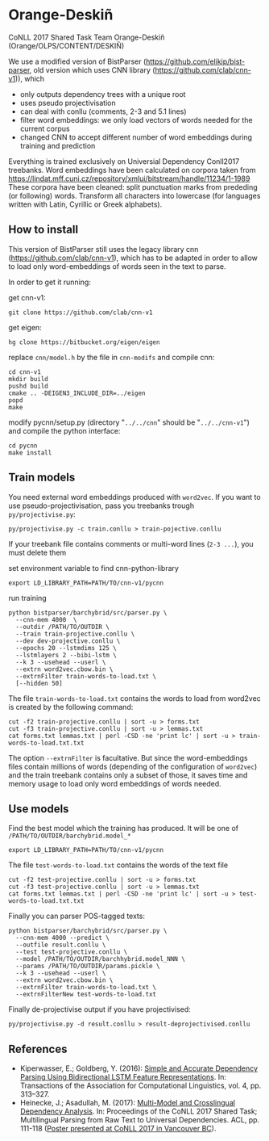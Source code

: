 # Orange-Deskiñ
CoNLL 2017 Shared Task Team Orange-Deskiñ (Orange/OLPS/CONTENT/DESKIÑ)

We use a modified version of BistParser
(https://github.com/elikip/bist-parser, old version which uses CNN
library (https://github.com/clab/cnn-v1)), which
  * only outputs dependency trees with a unique root
  * uses pseudo projectivisation
  * can deal with conllu (comments, 2-3 and 5.1 lines)
  * filter word embeddings: we only load vectors of words needed for the current corpus
  * changed CNN to accept different number of word embeddings during training and prediction

Everything is trained exclusively on Universial Dependency Conll2017 treebanks.
Word embeddings have been calculated on corpora taken from https://lindat.mff.cuni.cz/repository/xmlui/bitstream/handle/11234/1-1989
These corpora have been cleaned: split punctuation marks from prededing (or following) words. Transform all characters into lowercase (for languages written with Latin, Cyrillic or Greek alphabets).

## How to install

This version of BistParser still uses the legacy library cnn
(https://github.com/clab/cnn-v1), which has to be adapted in order to allow
to load only word-embeddings of words seen in the text to parse.

In order to get it running:

get cnn-v1:

    git clone https://github.com/clab/cnn-v1

get eigen:

    hg clone https://bitbucket.org/eigen/eigen

replace `cnn/model.h` by the file in `cnn-modifs` and
compile cnn:

    cd cnn-v1
    mkdir build
    pushd build
    cmake .. -DEIGEN3_INCLUDE_DIR=../eigen
    popd
    make

modify pycnn/setup.py (directory "`../../cnn`" should be "`../../cnn-v1`") and compile the python interface:

    cd pycnn
    make install

## Train models

You need external word embeddings produced with `word2vec`.
If you want to use pseudo-projectivisation, pass you treebanks trough `py/projectivise.py`:

    py/projectivise.py -c train.conllu > train-pojective.conllu

If your treebank file contains comments or multi-word lines (`2-3 ...`), you must delete
them

set environment variable to find cnn-python-library

    export LD_LIBRARY_PATH=PATH/TO/cnn-v1/pycnn
  

run training

    python bistparser/barchybrid/src/parser.py \
      --cnn-mem 4000  \
      --outdir /PATH/TO/OUTDIR \
      --train train-projective.conllu \
      --dev dev-projective.conllu \
      --epochs 20 --lstmdims 125 \
      --lstmlayers 2 --bibi-lstm \
      --k 3 --usehead --userl \
      --extrn word2vec.cbow.bin \
      --extrnFilter train-words-to-load.txt \
      [--hidden 50]


The file `train-words-to-load.txt` contains the words to load from word2vec is created by the
following command:

    cut -f2 train-projective.conllu | sort -u > forms.txt
    cut -f3 train-projective.conllu | sort -u > lemmas.txt
    cat forms.txt lemmas.txt | perl -CSD -ne 'print lc' | sort -u > train-words-to-load.txt.txt

The option `--extrnFilter` is facultative. But since the word-embeddings
files contain millions of words (depending of the configuration of
`word2vec`) and the train treebank contains only a subset of those, it saves
time and memory usage to load only word embeddings of words needed.


## Use models
Find the best model which the training has produced. It will be one of
`/PATH/TO/OUTDIR/barchybrid.model_*`

    export LD_LIBRARY_PATH=PATH/TO/cnn-v1/pycnn

The file `test-words-to-load.txt` contains the words of the text file

    cut -f2 test-projective.conllu | sort -u > forms.txt
    cut -f3 test-projective.conllu | sort -u > lemmas.txt
    cat forms.txt lemmas.txt | perl -CSD -ne 'print lc' | sort -u > test-words-to-load.txt.txt

Finally you can parser POS-tagged texts:

    python bistparser/barchybrid/src/parser.py \
      --cnn-mem 4000 --predict \
      --outfile result.conllu \
      --test test-projective.conllu \
      --model /PATH/TO/OUTDIR/barchhybrid.model_NNN \
      --params /PATH/TO/OUTDIR/params.pickle \
      --k 3 --usehead --userl \
      --extrn word2vec.cbow.bin \
      --extrnFilter train-words-to-load.txt \
      --extrnFilterNew test-words-to-load.txt


Finally de-projectivise output if you have projectivised:

    py/projectivise.py -d result.conllu > result-deprojectivised.conllu


## References

 * Kiperwasser, E.; Goldberg, Y. (2016): [Simple and Accurate Dependency Parsing Using Bidirectional LSTM Feature Representations](https://www.transacl.org/ojs/index.php/tacl/article/viewFile/885/198). In: Transactions of the Association for Computational Linguistics, vol. 4, pp. 313–327.
 * Heinecke, J.; Asadullah, M. (2017): [Multi-Model and Crosslingual Dependency Analysis](http://www.aclweb.org/anthology/K/K17/K17-3011.pdf). In: Proceedings of the CoNLL 2017 Shared Task; Multilingual Parsing from Raw Text to Universal Dependencies. ACL, pp. 111-118 ([Poster presented at CoNLL 2017 in Vancouver BC](orange-poster.pdf)).


